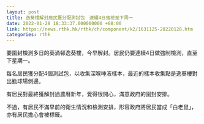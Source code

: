 ```yaml
---
layout: post
title: 逸葵樓解封居民獲分配測試包　連續4日強檢至下周一
date: 2022-01-28 18:33:37.000000000 +08:00
link: https://news.rthk.hk/rthk/ch/component/k2/1631125-20220128.htm
categories: rthk
---
```


要圍封檢測多日的葵涌邨逸葵樓，今早解封。居民仍要連續4日做強制檢測，直至下星期一。

每名居民獲分配4個測試包，以收集深喉唾液樣本，最近的樣本收集點是逸葵樓對出籃球場側邊。

有居民對最終獲解封過農曆新年，覺得很開心，滿意政府的圍封安排。

不過，有居民不滿早前的衛生情況和檢測安排，形容政府將居民當成「白老鼠」，亦有居民擔心會被標籤。
